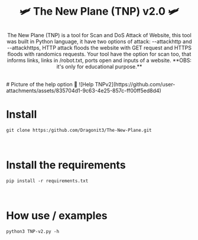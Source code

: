 # <p align = "center"> 🛩️ The New Plane (TNP) v2.0 🛩️ </p>

<p align = "center"> The New Plane (TNP) is a tool for Scan and DoS Attack of Website, this tool was built in Python language, it have two options of attack: --attackhttp and --attackhttps, HTTP attack floods the website with GET request and HTTPS floods with randomics requests. Your tool have the option for scan too, that informs links, links in /robot.txt, ports open and inputs of a website. 
**OBS: it's only for educational purpose.** </p>
<br/> 
# Picture of the help option 📸 
![Help TNPv2](https://github.com/user-attachments/assets/835704d1-9c63-4e25-857c-ff00ff5ed8d4)
<br/>

# Install 
```
git clone https:/github.com/Dragonit3/The-New-Plane.git
```
<br/>

# Install the requirements
```
pip install -r requirements.txt
```

<br/>

# How use / examples
```
python3 TNP-v2.py -h
```
